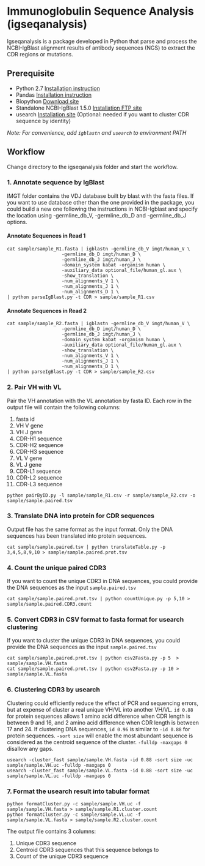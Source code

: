 # Immunoglobulin Sequence Analysis (igseqanalysis)

Igseqanalysis is a package developed in Python that parse and process the NCBI-IgBlast alignment results of antibody sequences (NGS) to extract the CDR regions or mutations. 

## Prerequisite
* Python 2.7 [Installation instruction](https://www.python.org/download/releases/2.7/)
* Pandas [Installation instruction](http://pandas.pydata.org/)
* Biopython [Download site](http://biopython.org/wiki/Download)
* Standalone NCBI-IgBlast 1.5.0 [Installation FTP site](ftp://ftp.ncbi.nih.gov/blast/executables/igblast/release/)
* usearch [Installation site](http://www.drive5.com/usearch/) (Optional: needed if you want to cluster CDR sequence by identity)

*Note: For convenience, add `igblastn` and `usearch` to environment PATH*

## Workflow

Change directory to the igseqanalysis folder and start the workflow.

### 1. Annotate sequence by IgBlast

IMGT folder contains the VDJ database built by blast with the fasta files. If you want to use database other than the one provided in the package, you could build a new one following the instructions in NCBI-Igblast and specify the location using -germline_db_V, -germline_db_D and -germline_db_J options.

#### Annotate Sequences in Read 1

```
cat sample/sample_R1.fasta | igblastn -germline_db_V imgt/human_V \
                    -germline_db_D imgt/human_D \
                    -germline_db_J imgt/human_J \
                    -domain_system kabat -organism human \
                    -auxiliary_data optional_file/human_gl.aux \
                    -show_translation \
                    -num_alignments_V 1 \
                    -num_alignments_J 1 \
                    -num_alignments_D 1 \
| python parseIgBlast.py -t CDR > sample/sample_R1.csv
```    

#### Annotate Sequences in Read 2

```  
cat sample/sample_R2.fasta | igblastn -germline_db_V imgt/human_V \
                    -germline_db_D imgt/human_D \
                    -germline_db_J imgt/human_J \
                    -domain_system kabat -organism human \
                    -auxiliary_data optional_file/human_gl.aux \
                    -show_translation \
                    -num_alignments_V 1 \
                    -num_alignments_J 1 \
                    -num_alignments_D 1 \
| python parseIgBlast.py -t CDR > sample/sample_R2.csv
```

### 2. Pair VH with VL

Pair the VH annotation with the VL annotation by fasta ID. 
Each row in the output file will contain the following columns:
  1.  fasta id
  2.  VH V gene
  3.  VH J gene
  4.  CDR-H1 sequence
  5.  CDR-H2 sequence
  6.  CDR-H3 sequence
  7.  VL V gene
  8.  VL J gene
  9.  CDR-L1 sequence
  10. CDR-L2 sequence
  11. CDR-L3 sequence
```
python pairByID.py -l sample/sample_R1.csv -r sample/sample_R2.csv -o sample/sample.paired.tsv
```

### 3. Translate DNA into protein for CDR sequences

Output file has the same format as the input format. Only the DNA sequences has been translated into protein sequences.

	cat sample/sample.paired.tsv | python translateTable.py -p 3,4,5,8,9,10 > sample/sample.paired.prot.tsv

### 4. Count the unique paired CDR3

If you want to count the unique CDR3 in DNA sequences, you could provide the DNA sequences as the input `sample.paired.tsv` 

	cat sample/sample.paired.prot.tsv | python countUnique.py -p 5,10 > sample/sample.paired.CDR3.count

### 5. Convert CDR3 in CSV format to fasta format for usearch clustering

If you want to cluster the unique CDR3 in DNA sequences, you could provide the DNA sequences as the input `sample.paired.tsv` 

	cat sample/sample.paired.prot.tsv | python csv2Fasta.py -p 5  > sample/sample.VH.fasta
	cat sample/sample.paired.prot.tsv | python csv2Fasta.py -p 10 > sample/sample.VL.fasta

### 6. Clustering CDR3 by usearch

Clustering could efficiently reduce the effect of PCR and sequencing errors, but at expense of cluster a real unique VH/VL into another VH/VL. `id 0.88` for protein sequences allows 1 amino acid difference when CDR length is between 9 and 16, and 2 amino acid difference when CDR length is between 17 and 24. If clustering DNA sequences, `id 0.96` is similar to `-id 0.88` for protein sequences. `-sort size` will enable the most abundant sequence is considered as the centroid sequence of the cluster. `-fulldp -maxgaps 0` disallow any gaps.

	usearch -cluster_fast sample/sample.VH.fasta -id 0.88 -sort size -uc sample/sample.VH.uc -fulldp -maxgaps 0
	usearch -cluster_fast sample/sample.VL.fasta -id 0.88 -sort size -uc sample/sample.VL.uc -fulldp -maxgaps 0

### 7. Format the usearch result into tabular format

	python formatCluster.py -c sample/sample.VH.uc -f sample/sample.VH.fasta > sample/sample.R1.cluster.count
	python formatCluster.py -c sample/sample.VL.uc -f sample/sample.VL.fasta > sample/sample.R2.cluster.count

The output file contains 3 columns:

1. Unique CDR3 sequence
2. Centroid CDR3 sequences that this sequence belongs to
3. Count of the unique CDR3 sequence
